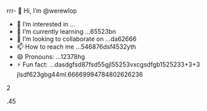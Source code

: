 rrr- 👋 Hi, I’m @werewlop
- 👀 I’m interested in ...
- 🌱 I’m currently learning ...65523bn
- 💞️ I’m looking to collaborate on ...da62666
- 📫 How to reach me ...546876dsf4532yth
- 😄 Pronouns: ...12378hg
- ⚡ Fun fact: ...dasdgfsd87fsd55gjl55253vxcgsdfgb1525233+3+3
jlsdf623gbg44ml.66669994784802626236
<!---4885gnf
werewlop/werewlop is a ✨ special ✨ repository because its `README.md` (thadsdis file) appears on your GitHub profile.sf
You can click the Preview link to take a look at your ch456nges.cxvhnhn
--->2
.45
